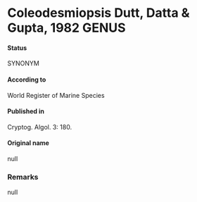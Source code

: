 Coleodesmiopsis Dutt, Datta & Gupta, 1982 GENUS
=======

#### Status
SYNONYM

#### According to
World Register of Marine Species

#### Published in
Cryptog. Algol. 3: 180.

#### Original name
null

### Remarks
null
